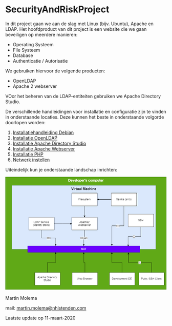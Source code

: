 # SecurityAndRiskProject

In dit project gaan we aan de slag met Linux (bijv. Ubuntu), Apache en LDAP. Het hoofdproduct van dit project is een website die we gaan beveiligen op meerdere manieren:
  * Operating Systeem
  * File Systeem
  * Database
  * Authenticatie / Autorisatie

We gebruiken hiervoor de volgende producten:
  * OpenLDAP
  * Apache 2 webserver
  
VOor het beheren van de LDAP-entiteiten gebruiken we Apache Directory Studio. 

De verschillende handleidingen voor installatie en configuratie zijn te vinden in onderstaande locaties. Deze kunnen
het beste in onderstaande volgorde doorlopen worden:
  1. [Installatiehandleiding Debian]( ./DebianInstall/README.md )
  1. [Installatie OpenLDAP](./OpenLDAP/README.md)
  1. [Installatie Apache Directory Studio](./ApacheLDAPStudio/README.md)
  1. [Installatie Apache Webserver](./ApacheWebServer/README.md)
  1. [Installatie PHP](./php/README.md)
  1. [Netwerk instellen](./Netwerk/README.md)
  
Uiteindelijk kun je onderstaande landschap inrichten:

![Landschap](images/ProjectSecurity&Risk.png)  


Martin Molema

mail: [martin.molema@nhlstenden.com](mailto:martin.molema@nhlstenden.com)

Laatste update op 11-maart-2020
  
